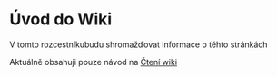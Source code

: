 # Úvod do Wiki

V tomto rozcestníkubudu shromažďovat informace o těhto stránkách

Aktuálně obsahuji pouze návod na [Čtení wiki](/self/reading)